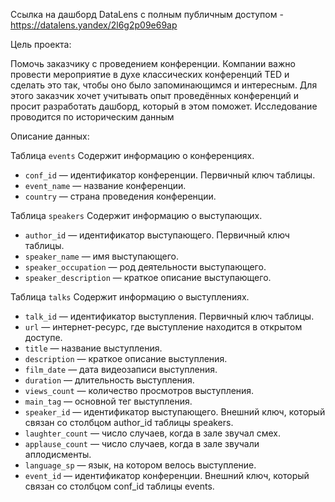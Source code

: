 Ссылка на дашборд DataLens c полным публичным доступом - https://datalens.yandex/2l6g2p09e69ap

Цель проекта: 

Помочь заказчику с проведением конференции. Компании важно провести мероприятие в духе классических конференций TED и сделать это так, чтобы оно было запоминающимся и интересным. Для этого заказчик хочет учитывать опыт проведённых конференций и просит разработать дашборд, который в этом поможет. Исследование проводится по историческим данным

Описание данных:

Таблица `events`
Содержит информацию о конференциях.
* `conf_id` — идентификатор конференции. Первичный ключ таблицы.
* `event_name` — название конференции.
* `country` — страна проведения конференции.

Таблица `speakers`
Содержит информацию о выступающих.
* `author_id` — идентификатор выступающего. Первичный ключ таблицы.
* `speaker_name` — имя выступающего.
* `speaker_occupation` — род деятельности выступающего.
* `speaker_description` — краткое описание выступающего.

Таблица `talks`
Содержит информацию о выступлениях.
* `talk_id` — идентификатор выступления. Первичный ключ таблицы.
* `url` — интернет-ресурс, где выступление находится в открытом доступе.
* `title` — название выступления.
* `description` — краткое описание выступления.
* `film_date` — дата видеозаписи выступления.
* `duration` — длительность выступления.
* `views_count` — количество просмотров выступления.
* `main_tag` — основной тег выступления.
* `speaker_id` — идентификатор выступающего. Внешний ключ, который связан со столбцом author_id таблицы speakers.
* `laughter_count` — число случаев, когда в зале звучал смех.
* `applause_count` — число случаев, когда в зале звучали аплодисменты.
* `language_sp` — язык, на котором велось выступление.
* `event_id` — идентификатор конференции. Внешний ключ, который связан со столбцом conf_id таблицы events.

